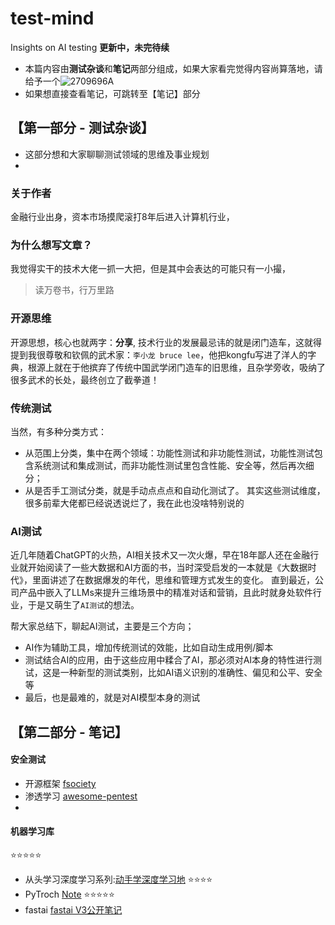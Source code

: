 # test-mind
Insights on AI testing
**更新中，未完待续**

- 本篇内容由**测试杂谈**和**笔记**两部分组成，如果大家看完觉得内容尚算落地，请给予一个![2709696A](https://github.com/user-attachments/assets/71ac502c-1960-4ec7-8a96-a0276393a4a8)
- 如果想直接查看笔记，可跳转至【笔记】部分

## 【第一部分 - 测试杂谈】
- 这部分想和大家聊聊测试领域的思维及事业规划
- 
### 关于作者
金融行业出身，资本市场摸爬滚打8年后进入计算机行业，

### 为什么想写文章？
我觉得实干的技术大佬一抓一大把，但是其中会表达的可能只有一小撮，

> 读万卷书，行万里路


### 开源思维
开源思想，核心也就两字：**分享**,
技术行业的发展最忌讳的就是闭门造车，这就得提到我很尊敬和钦佩的武术家：`李小龙 bruce lee`，他把kongfu写进了洋人的字典，根源上就在于他摈弃了传统中国武学闭门造车的旧思维，且杂学旁收，吸纳了很多武术的长处，最终创立了截拳道！

### 传统测试
当然，有多种分类方式：
* 从范围上分类，集中在两个领域：功能性测试和非功能性测试，功能性测试包含系统测试和集成测试，而非功能性测试里包含性能、安全等，然后再次细分；
* 从是否手工测试分类，就是手动点点点和自动化测试了。
其实这些测试维度，很多前辈大佬都已经说透说烂了，我在此也没啥特别说的


### AI测试
近几年随着ChatGPT的火热，AI相关技术又一次火爆，早在18年鄙人还在金融行业就开始阅读了一些大数据和AI方面的书，当时深受启发的一本就是《大数据时代》，里面讲述了在数据爆发的年代，思维和管理方式发生的变化。
直到最近，公司产品中嵌入了LLMs来提升三维场景中的精准对话和营销，且此时就身处软件行业，于是又萌生了`AI测试`的想法。

帮大家总结下，聊起AI测试，主要是三个方向；
- AI作为辅助工具，增加传统测试的效能，比如自动生成用例/脚本
- 测试结合AI的应用，由于这些应用中糅合了AI，那必须对AI本身的特性进行测试，这是一种新型的测试类别，比如AI语义识别的准确性、偏见和公平、安全等
- 最后，也是最难的，就是对AI模型本身的测试


## 【第二部分 - 笔记】
#### 安全测试
- 开源框架 [fsociety](https://github.com/Manisso/fsociety)
- 渗透学习 [awesome-pentest](https://github.com/enaqx/awesome-pentest)
- 
#### 机器学习库
⭐⭐⭐⭐⭐
- 从头学习深度学习系列:[动手学深度学习地](https://zh-v2.d2l.ai/)
⭐⭐⭐⭐
- PyTroch [Note](https://datawhalechina.github.io/thorough-pytorch/%E7%AC%AC%E4%B8%80%E7%AB%A0/1.3%20PyTorch%E7%9B%B8%E5%85%B3%E8%B5%84%E6%BA%90.html#id1)
⭐⭐⭐⭐⭐
- fastai [fastai V3公开笔记](https://github.com/hiromis/notes)
